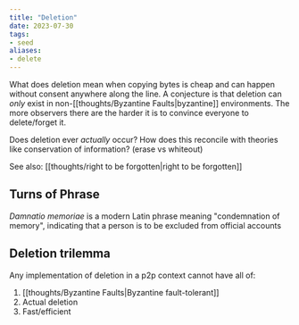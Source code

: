 ```yaml
---
title: "Deletion"
date: 2023-07-30
tags:
- seed
aliases:
- delete
---
```


What does deletion mean when copying bytes is cheap and can happen without consent anywhere along the line. A conjecture is that deletion can *only* exist in non-[[thoughts/Byzantine Faults|byzantine]] environments. The more observers there are the harder it is to convince everyone to delete/forget it.

Does deletion ever *actually* occur? How does this reconcile with theories like conservation of information? (erase vs whiteout)

See also: [[thoughts/right to be forgotten|right to be forgotten]]

## Turns of Phrase
*Damnatio memoriae* is a modern Latin phrase meaning "condemnation of memory", indicating that a person is to be excluded from official accounts

## Deletion trilemma
Any implementation of deletion in a p2p context cannot have all of:
1. [[thoughts/Byzantine Faults|Byzantine fault-tolerant]]
2. Actual deletion
3. Fast/efficient
